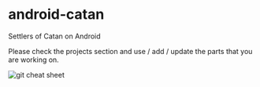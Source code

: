 # android-catan
Settlers of Catan on Android

Please check the projects section and use / add / update the parts that you are working on.

![git cheat sheet](http://www.codingdojo.com/blog/wp-content/uploads/Learn_Github_ArtEnhanced.jpg "How to use git")

